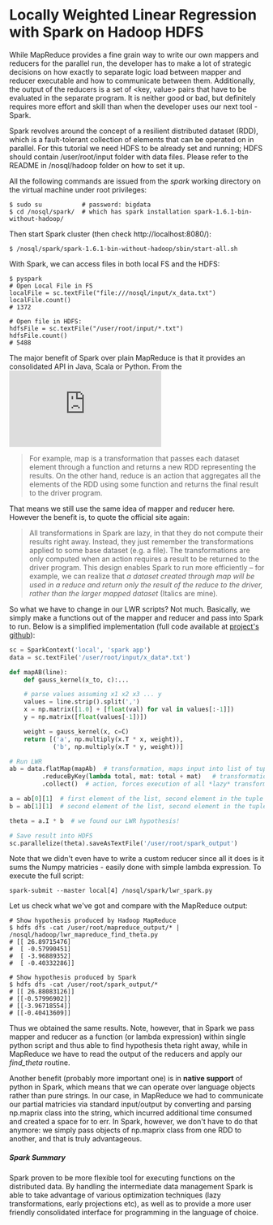# Locally Weighted Linear Regression with Spark on Hadoop HDFS
While MapReduce provides a fine grain way to write our own mappers and reducers for the parallel run, the developer has to make a lot of strategic decisions on how exactly to separate logic load between mapper and reducer executable and how to communicate between them. Additionally, the output of the reducers is a set of <key, value> pairs that have to be evaluated in the separate program. It is neither good or bad, but definitely requires more effort and skill than when the developer uses our next tool - Spark.

Spark revolves around the concept of a resilient distributed dataset (RDD), which is a fault-tolerant collection of elements that can be operated on in parallel. For this tutorial we need HDFS to be already set and running; HDFS should contain /user/root/input folder with data files. Please refer to the README in /nosql/hadoop folder on how to set it up.

All the following commands are issued from the *spark* working directory on the virtual machine under root privileges:
```shell
$ sudo su           # password: bigdata
$ cd /nosql/spark/  # which has spark installation spark-1.6.1-bin-without-hadoop/
```

Then start Spark cluster (then check http://localhost:8080/):
```shell
$ /nosql/spark/spark-1.6.1-bin-without-hadoop/sbin/start-all.sh
```

With Spark, we can access files in both local FS and the HDFS:
```shell
$ pyspark
# Open Local File in FS
localFile = sc.textFile("file:///nosql/input/x_data.txt")
localFile.count()
# 1372

# Open file in HDFS:
hdfsFile = sc.textFile("/user/root/input/*.txt")
hdfsFile.count()
# 5488
```

The major benefit of Spark over plain MapReduce is that it provides an consolidated API in Java, Scala or Python. From the ![Spark Programming Guide](http://spark.apache.org/docs/latest/programming-guide.html)
> For example, map is a transformation that passes each dataset element through a function and returns a new RDD representing the results. On the other hand, reduce is an action that aggregates all the elements of the RDD using some function and returns the final result to the driver program.

That means we still use the same idea of mapper and reducer here. However the benefit is, to quote the official site again:
> All transformations in Spark are lazy, in that they do not compute their results right away. Instead, they just remember the transformations applied to some base dataset (e.g. a file). The transformations are only computed when an action requires a result to be returned to the driver program. This design enables Spark to run more efficiently – for example, we can realize that *a dataset created through map will be used in a reduce and return only the result of the reduce to the driver, rather than the larger mapped dataset* (Italics are mine).

So what we have to change in our LWR scripts? Not much. Basically, we simply make a functions out of the mapper and reducer and pass into Spark to run. Below is a simplified implementation (full code available at [project's github](https://github.com/alexsalo/nosql-locally-weighted-regression)):

```python
sc = SparkContext('local', 'spark app')
data = sc.textFile('/user/root/input/x_data*.txt')

def mapAB(line):
    def gauss_kernel(x_to, c):...

    # parse values assuming x1 x2 x3 ... y
    values = line.strip().split(',')
    x = np.matrix([1.0] + [float(val) for val in values[:-1]])
    y = np.matrix([float(values[-1])])

    weight = gauss_kernel(x, c=C)
    return [('a', np.multiply(x.T * x, weight)),
            ('b', np.multiply(x.T * y, weight))]

# Run LWR
ab = data.flatMap(mapAb)  # transformation, maps input into list of tuples (K, V)
         .reduceByKey(lambda total, mat: total + mat)   # transformation, sorts and reduces the list
         .collect()  # action, forces execution of all *lazy* transformations

a = ab[0][1]  # first element of the list, second element in the tuple
b = ab[1][1]  # second element of the list, second element in the tuple

theta = a.I * b  # we found our LWR hypothesis!

# Save result into HDFS
sc.parallelize(theta).saveAsTextFile('/user/root/spark_output')
```

Note that we didn't even have to write a custom reducer since all it does is it sums the Numpy matricies - easily done with simple lambda expression. To execute the full script:
```shell
spark-submit --master local[4] /nosql/spark/lwr_spark.py
```

Let us check what we've got and compare with the MapReduce output:
```shell
# Show hypothesis produced by Hadoop MapReduce
$ hdfs dfs -cat /user/root/mapreduce_output/* | /nosql/hadoop/lwr_mapreduce_find_theta.py
# [[ 26.89715476]
#  [ -0.57990451]
#  [ -3.96889352]
#  [ -0.40332286]]

# Show hypothesis produced by Spark
$ hdfs dfs -cat /user/root/spark_output/*
# [[ 26.88083126]]
# [[-0.57996902]]
# [[-3.96718554]]
# [[-0.40413609]]
```
Thus we obtained the same results. Note, however, that in Spark we pass mapper and reducer as a function (or lambda expression) within single python script and thus able to find hypothesis theta right away, while in MapReduce we have to read the output of the reducers and apply our *find_theta* routine.

Another benefit (probably more important one) is in **native support** of python in Spark, which means that we can operate over language objects rather than pure strings. In our case, in MapReduce we had to communicate our partial matricies via standard input/output by converting and parsing np.maprix class into the string, which incurred additional time consumed and created a space for to err. In Spark, however, we don't have to do that anymore: we simply pass objects of np.maprix class from one RDD to another, and that is truly advantageous.

##### Spark Summary
Spark proven to be more flexible tool for executing functions on the distributed data. By handling the intermediate data management Spark is able to take advantage of various optimization techniques (lazy transformations, early projections etc), as well as to provide a more user friendly consolidated interface for programming in the language of choice.

